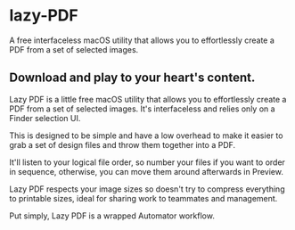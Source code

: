# lazy-PDF
A free interfaceless macOS utility that allows you to effortlessly create a PDF from a set of selected images. 

## Download and play to your heart's content.

Lazy PDF is a little free macOS utility that allows you to effortlessly create a PDF from a set of selected images. It's interfaceless and relies only on a Finder selection UI. 

This is designed to be simple and have a low overhead to make it easier to grab a set of design files and throw them together into a PDF. 

It'll listen to your logical file order, so number your files if you want to order in sequence, otherwise, you can move them around afterwards in Preview. 

Lazy PDF respects your image sizes so doesn't try to compress everything to printable sizes, ideal for sharing work to teammates and management.

Put simply, Lazy PDF is a wrapped Automator workflow.
